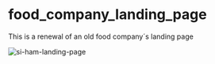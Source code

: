 # food_company_landing_page

This is a renewal of an old food company´s landing page


![si-ham-landing-page](https://user-images.githubusercontent.com/72822917/150031890-b780a83e-e5aa-423c-9450-908dfc19434f.png)
